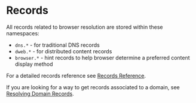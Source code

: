 # Records

All records related to browser resolution are stored within these namespaces:

* `dns.*` - for traditional DNS records
* `dweb.*` - for distributed content records
* `browser.*` - hint records to help browser determine a preferred content display method

For a detailed records reference see [Records Reference](domain-registry-essentials/resolving-domain-records/reference.md).

If you are looking for a way to get records associated to a domain, see [Resolving Domain Records](domain-registry-essentials/resolving-domain-records/).

